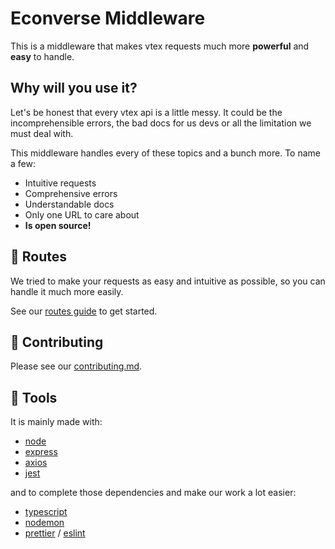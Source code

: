 # Econverse Middleware
This is a middleware that makes vtex requests much more **powerful** and **easy** to handle.

## Why will you use it?
Let's be honest that every vtex api is a little messy. It could be the incomprehensible errors, the bad docs for us devs or all the limitation we must deal with.

This middleware handles every of these topics and a bunch more. To name a few:
- Intuitive requests
- Comprehensive errors
- Understandable docs
- Only one URL to care about
- **Is open source!**

## 🚕 Routes
We tried to make your requests as easy and intuitive as possible, so you can handle it much more easily.

See our [routes guide](https://github.com/gasampaiosouza/e-middleware/tree/master/docs/routes.md) to get started.

## 📒 Contributing
Please see our [contributing.md]((https://github.com/gasampaiosouza/e-middleware/blob/canary/contributing.md)).

## 📌 Tools
It is mainly made with:

- [node](https://nodejs.org)
- [express](https://www.npmjs.com/package/express)
- [axios](https://www.npmjs.com/package/axios)
- [jest](https://www.npmjs.com/package/jest)

and to complete those dependencies and make our work a lot easier:

- [typescript](https://www.npmjs.com/package/typescript)
- [nodemon](https://www.npmjs.com/package/nodemon)
- [prettier](https://www.npmjs.com/package/prettier) / [eslint](https://www.npmjs.com/package/eslint)